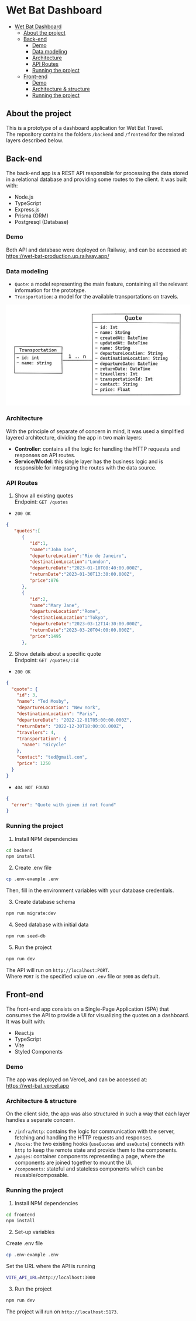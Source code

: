 # Wet Bat Dashboard

- [Wet Bat Dashboard](#wet-bat-dashboard)
  - [About the project](#about-the-project)
  - [Back-end](#back-end)
    - [Demo](#demo)
    - [Data modeling](#data-modeling)
    - [Architecture](#architecture)
    - [API Routes](#api-routes)
    - [Running the project](#running-the-project)
  - [Front-end](#front-end)
    - [Demo](#demo-1)
    - [Architecture \& structure](#architecture--structure)
    - [Running the project](#running-the-project-1)

## About the project

This is a prototype of a dashboard application for Wet Bat Travel.  
The repository contains the folders `/backend` and `/frontend` for the related layers described below.

## Back-end

The back-end app is a REST API responsible for processing the data stored in a relational database and providing some routes to the client. It was built with:

- Node.js
- TypeScript
- Express.js
- Prisma (ORM)
- Postgresql (Database)

### Demo

Both API and database were deployed on Railway, and can be accessed at:  
https://wet-bat-production.up.railway.app/

### Data modeling

- `Quote`: a model representing the main feature, containing all the relevant information for the prototype.
- `Transportation`: a model for the available transportations on travels.

![Data modeling](data-modeling.jpg)

### Architecture

With the principle of separate of concern in mind, it was used a simplified layered architecture, dividing the app in two main layers:

- **Controller**: contains all the logic for handling the HTTP requests and responses on API routes.
- **Service/Model**: this single layer has the business logic and is responsible for integrating the routes with the data source.

### API Routes

1. Show all existing quotes  
   Endpoint: `GET /quotes`

- `200 OK`

```json
{
   "quotes":[
      {
         "id":1,
         "name":"John Doe",
         "departureLocation":"Rio de Janeiro",
         "destinationLocation":"London",
         "departureDate":"2023-01-10T08:40:00.000Z",
         "returnDate":"2023-01-30T13:30:00.000Z",
         "price":876
      },
      {
         "id":2,
         "name":"Mary Jane",
         "departureLocation":"Rome",
         "destinationLocation":"Tokyo",
         "departureDate":"2023-03-12T14:30:00.000Z",
         "returnDate":"2023-03-20T04:00:00.000Z",
         "price":1495
      },
```

2. Show details about a specific quote  
   Endpoint: `GET /quotes/:id`

- `200 OK`

```json
{
  "quote": {
    "id": 3,
    "name": "Ted Mosby",
    "departureLocation": "New York",
    "destinationLocation": "Paris",
    "departureDate": "2022-12-01T05:00:00.000Z",
    "returnDate": "2022-12-30T18:00:00.000Z",
    "travelers": 4,
    "transportation": {
      "name": "Bicycle"
    },
    "contact": "ted@gmail.com",
    "price": 1250
  }
}
```

- `404 NOT FOUND`

```json
{
  "error": "Quote with given id not found"
}
```

### Running the project

1. Install NPM dependencies

```sh
cd backend
npm install
```

2. Create .env file

```sh
cp .env-example .env
```

Then, fill in the environment variables with your database credentials.

3. Create database schema

```sh
npm run migrate:dev
```

4. Seed database with initial data

```sh
npm run seed-db
```

5. Run the project

```sh
npm run dev
```

The API will run on `http://localhost:PORT`.  
Where `PORT` is the specified value on `.env` file or `3000` as default.

## Front-end

The front-end app consists on a Single-Page Application (SPA) that consumes the API to provide a UI for visualizing the quotes on a dashboard. It was built with:

- React.js
- TypeScript
- Vite
- Styled Components

### Demo

The app was deployed on Vercel, and can be accessed at:  
https://wet-bat.vercel.app

### Architecture & structure

On the client side, the app was also structured in such a way that each layer handles a separate concern.

- `/infra/http`: contains the logic for communication with the server, fetching and handling the HTTP requests and responses.
- `/hooks`: the two existing hooks (`useQuotes` and `useQuote`) connects with `http` to keep the remote state and provide them to the components.
- `/pages`: container components representing a page, where the components are joined together to mount the UI.
- `/components`: stateful and stateless components which can be reusable/composable.

### Running the project

1. Install NPM dependencies

```sh
cd frontend
npm install
```

2. Set-up variables

Create .env file

```sh
cp .env-example .env
```

Set the URL where the API is running

```sh
VITE_API_URL=http://localhost:3000
```

3. Run the project

```sh
npm run dev
```

The project will run on `http://localhost:5173`.
